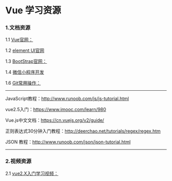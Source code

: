 # Vue 学习资源

### 1.文档资源
1.1 [Vue官网：](https://cn.vuejs.org/v2/guide/)

1.2 [element UI官网](https://element.eleme.cn/#/zh-CN/component/installation)

1.3 [BootStrap官网：](https://getbootstrap.com/)

1.4 [微信小程序开发](https://developers.weixin.qq.com/miniprogram/dev/framework/)

1.6 [Git常用操作：](https://backlog.com/git-tutorial/cn/intro/intro1_1.html)
***
JavaScript教程：http://www.runoob.com/js/js-tutorial.html

vue2.5入门：https://www.imooc.com/learn/980

Vue.js中文文档：https://cn.vuejs.org/v2/guide/

正则表达式30分钟入门教程：http://deerchao.net/tutorials/regex/regex.htm

JSON 教程：http://www.runoob.com/json/json-tutorial.html

***
### 2.视频资源
2.1 [vue2.X入门学习视频：](https://pan.baidu.com/s/1iVb7pdhqKl8g7Te3xzz4lA)


